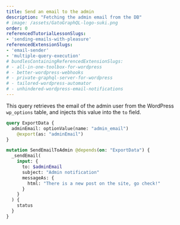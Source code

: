 ```yaml
---
title: Send an email to the admin
description: "Fetching the admin email from the DB"
# image: /assets/GatoGraphQL-logo-suki.png
order: 0
referencedTutorialLessonSlugs:
- 'sending-emails-with-pleasure'
referencedExtensionSlugs:
- 'email-sender'
- 'multiple-query-execution'
# bundlesContainingReferencedExtensionSlugs:
# - all-in-one-toolbox-for-wordpress
# - better-wordpress-webhooks
# - private-graphql-server-for-wordpress
# - tailored-wordpress-automator
# - unhindered-wordpress-email-notifications
---
```


This query retrieves the email of the admin user from the WordPress `wp_options` table, and injects this value into the `to` field.

```graphql
query ExportData {
  adminEmail: optionValue(name: "admin_email")
    @export(as: "adminEmail")
}

mutation SendEmailToAdmin @depends(on: "ExportData") {
  _sendEmail(
    input: {
      to: $adminEmail
      subject: "Admin notification"
      messageAs: {
        html: "There is a new post on the site, go check!"
      }
    }
  ) {
    status
  }
}
```
